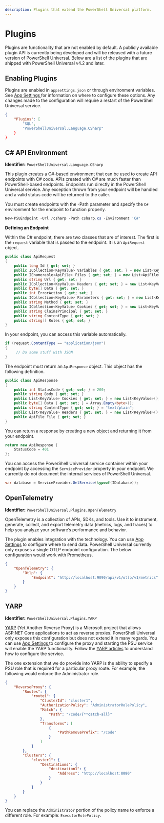 ```yaml
---
description: Plugins that extend the PowerShell Universal platform.
---
```


# Plugins

Plugins are functionality that are not enabled by default. A publicly available plugin API is currently being developed and will be released with a future version of PowerShell Universal. Below are a list of the plugins that are shipped with PowerShell Universal v4.2 and later.&#x20;

## Enabling Plugins

Plugins are enabled in `appsettings.json` or through environment variables. See [App Settings  ](../config/settings.md)for information on where to configure these options. Any changes made to the configuration will require a restart of the PowerShell Universal service.&#x20;

```json
{
    "Plugins": [
        "SQL",
        "PowerShellUniversal.Language.CSharp"
    }
}
```

## C# API Environment

**Identifier:** `PowerShellUniversal.Language.CSharp`

This plugin creates a C#-based environment that can be used to create API endpoints with C# code. APIs created with C# are much faster than PowerShell-based endpoints. Endpoints run directly in the PowerShell Universal service. Any exception thrown from your endpoint will be handled and a valid status code will be returned to the caller.&#x20;

You must create endpoints with the -Path parameter and specify the `C#` environment for the endpoint to function properly.

```powershell
New-PSUEndpoint -Url /csharp -Path csharp.cs -Environment 'C#'
```

**Defining an Endpoint**&#x20;

Within the C# endpoint, there are two classes that are of interest. The first is the `request` variable that is passed to the endpoint. It is an `ApiRequest` object.&#x20;

```csharp
public class ApiRequest
{
    public long Id { get; set; }
    public ICollection<KeyValue> Variables { get; set; } = new List<KeyValue>();
    public IEnumerable<ApiFile> Files { get; set; } = new List<ApiFile>();
    public string Url { get; set; }
    public ICollection<KeyValue> Headers { get; set; } = new List<KeyValue>();
    public byte[] Data { get; set; }
    public int ErrorAction { get; set; }
    public ICollection<KeyValue> Parameters { get; set; } = new List<KeyValue>();
    public string Method { get; set; }
    public ICollection<KeyValue> Cookies { get; set; } = new List<KeyValue>();
    public string ClaimsPrincipal { get; set; }
    public string ContentType { get; set; }
    public string[] Roles { get; set; }
}
```

In your endpoint, you can access this variable automatically.&#x20;

```csharp
if (request.ContentType == "application/json")
{
     // Do some stuff with JSON
}
```

The endpoint must return an `ApiResponse` object. This object has the following definition.&#x20;

```csharp
public class ApiResponse
{
    public int StatusCode { get; set; } = 200;
    public string Body { get; set; }
    public List<KeyValue> Cookies { get; set; } = new List<KeyValue>();
    public byte[] Data { get; set; } = Array.Empty<byte>();
    public string ContentType { get; set; } = "text/plain";
    public List<KeyValue> Headers { get; set; } = new List<KeyValue>();
    public ApiFile File { get; set; }
}
```

You can return a response by creating a new object and returning it from your endpoint.

```csharp
return new ApiResponse {
    StatusCode = 401
};
```

You can access the PowerShell Universal service container within your endpoint by accessing the `ServiceProvider` property in your endpoint. We currently do not document the internal services of PowerShell Universal.&#x20;

```csharp
var database = ServiceProvider.GetService(typeof(IDatabase));
```

## OpenTelemetry&#x20;

**Identifier:** `PowerShellUniversal.Plugins.OpenTelemetry`

OpenTelemetry is a collection of APIs, SDKs, and tools. Use it to instrument, generate, collect, and export telemetry data (metrics, logs, and traces) to help you analyze your software’s performance and behavior.

The plugin enables integration with the technology. You can use [App Settings](../config/settings.md) to configure where to send data. PowerShell Universal currently only exposes a single OTLP endpoint configuration. The below configuration would work with Prometheus.

```json
{    
    "OpenTelemetry": {
        "Otlp": {
            "Endpoint": "http://localhost:9090/api/v1/otlp/v1/metrics"
        }
    }
}
```

## YARP&#x20;

**Identifier:** `PowerShellUniversal.Plugins.YARP`

[YARP](https://microsoft.github.io/reverse-proxy/articles/index.html) (Yet Another Reverse Proxy) is a Microsoft project that allows ASP.NET Core applications to act as reverse proxies. PowerShell Universal only exposes this configuration but does not extend it in many regards. You can use [App Settings ](../config/settings.md)to configure the proxy and starting the PSU service will enable the YARP functionality. Follow the [YARP articles](https://microsoft.github.io/reverse-proxy/articles/index.html) to understand how to configure the service.&#x20;

The one extension that we do provide into YARP is the ability to specify a PSU role that is required for a particular proxy route. For example, the following would enforce the Administrator role.&#x20;

```json
{
    "ReverseProxy": {
        "Routes": {
            "route1": {
                "ClusterId": "cluster1",
                "AuthorizationPolicy": "AdministratorRolePolicy",
                "Match": {
                    "Path": "/code/{**catch-all}"
                },
                "Transforms": [
                    {
                        "PathRemovePrefix": "/code"
                    }
                ]
            }
        },
        "Clusters": {
            "cluster1": {
                "Destinations": {
                    "destination1": {
                        "Address": "http://localhost:8080"
                    }
                }
            }
        }
    }
}
```

You can replace the `Administrator` portion of the policy name to enforce a different role. For example: `ExecutorRolePolicy`.&#x20;
